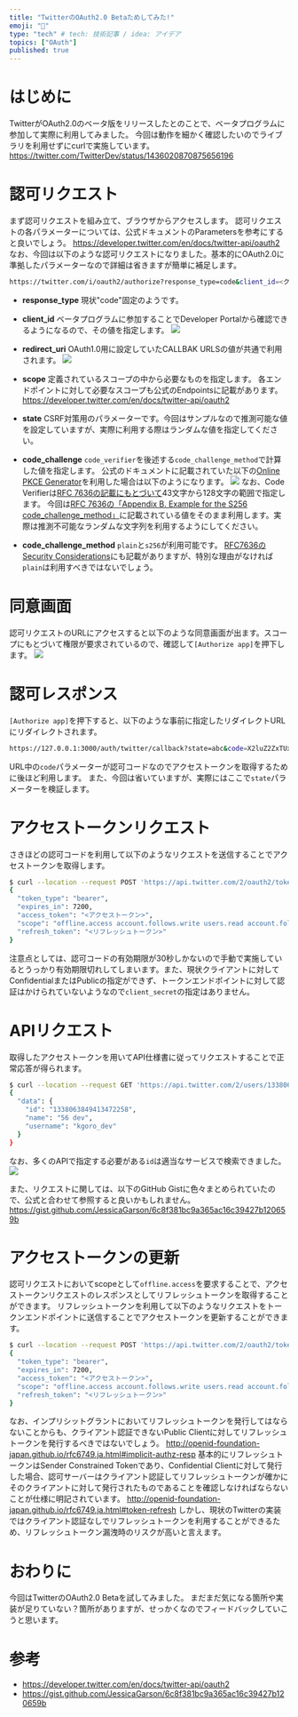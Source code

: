 ```yaml
---
title: "TwitterのOAuth2.0 Betaためしてみた!"
emoji: "💨"
type: "tech" # tech: 技術記事 / idea: アイデア
topics: ["OAuth"]
published: true 
---
```


# はじめに
TwitterがOAuth2.0のベータ版をリリースしたとのことで、ベータプログラムに参加して実際に利用してみました。
今回は動作を細かく確認したいのでライブラリを利用せずにcurlで実施しています。
https://twitter.com/TwitterDev/status/1436020870875656196

# 認可リクエスト
まず認可リクエストを組み立て、ブラウザからアクセスします。
認可リクエストの各パラメーターについては、公式ドキュメントのParametersを参考にすると良いでしょう。
https://developer.twitter.com/en/docs/twitter-api/oauth2
なお、今回は以下のような認可リクエストになりました。基本的にOAuth2.0に準拠したパラメーターなので詳細は省きますが簡単に補足します。
```bash
https://twitter.com/i/oauth2/authorize?response_type=code&client_id=<クライアントID>&redirect_uri=https://127.0.0.1:3000/auth/twitter/callback&scope=tweet.read%20users.read%20account.follows.read%20account.follows.write%20offline.access&state=abc&code_challenge=E9Melhoa2OwvFrEMTJguCHaoeK1t8URWbuGJSstw-cM&code_challenge_method=s256
```

- **response_type**
現状"code"固定のようです。

- **client_id**
ベータプログラムに参加することでDeveloper Portalから確認できるようになるので、その値を指定します。
![](/images/8d787860e9b2e1/developerportal.png)

- **redirect_uri**
OAuth1.0用に設定していたCALLBAK URLSの値が共通で利用されます。
![](/images/8d787860e9b2e1/url.png)

- **scope**
定義されているスコープの中から必要なものを指定します。
各エンドポイントに対して必要なスコープも公式のEndpointsに記載があります。
https://developer.twitter.com/en/docs/twitter-api/oauth2

- **state**
CSRF対策用のパラメーターです。今回はサンプルなので推測可能な値を設定していますが、実際に利用する際はランダムな値を指定してください。

- **code_challenge**
``code_verifier``を後述する``code_challenge_method``で計算した値を指定します。
公式のドキュメントに記載されていた以下の[Online PKCE Generator](https://tonyxu-io.github.io/pkce-generator/)を利用した場合は以下のようになります。
![](/images/8d787860e9b2e1/pkce_generator.png)
なお、Code Verifierは[RFC 7636の記載にもとづいて]((https://datatracker.ietf.org/doc/html/rfc7636#section-4.1))43文字から128文字の範囲で指定します。
今回は[RFC 7636の「Appendix B.  Example for the S256 code_challenge_method」](https://datatracker.ietf.org/doc/html/rfc7636#appendix-B)に記載されている値をそのまま利用します。実際は推測不可能なランダムな文字列を利用するようにしてください。

- **code_challenge_method**
``plain``と``s256``が利用可能です。
[RFC7636のSecurity Considerations](https://datatracker.ietf.org/doc/html/rfc7636#section-7.2)にも記載がありますが、特別な理由がなければ``plain``は利用すべきではないでしょう。

# 同意画面
認可リクエストのURLにアクセスすると以下のような同意画面が出ます。スコープにもとづいて権限が要求されているので、確認して``[Authorize app]``を押下します。
![](/images/8d787860e9b2e1/consent.png)

# 認可レスポンス
``[Authorize app]``を押下すると、以下のような事前に指定したリダイレクトURLにリダイレクトされます。
```bash
https://127.0.0.1:3000/auth/twitter/callback?state=abc&code=X2luZ2ZxTUxLWFhqTl9RYkpKWXUzSWhzOE1HbkMyV1hvd0wwWEJHX2dTUGp2OjE2MzEzNzA3Njg1Mzc6MToxOmFjOjE
```
URL中の``code``パラメーターが認可コードなのでアクセストークンを取得するために後ほど利用します。
また、今回は省いていますが、実際にはここで``state``パラメーターを検証します。

# アクセストークンリクエスト
さきほどの認可コードを利用して以下のようなリクエストを送信することでアクセストークンを取得します。
```bash
$ curl --location --request POST 'https://api.twitter.com/2/oauth2/token' \--header 'Content-Type: application/x-www-form-urlencoded' \--data-urlencode 'code=X2luZ2ZxTUxLWFhqTl9RYkpKWXUzSWhzOE1HbkMyV1hvd0wwWEJHX2dTUGp2OjE2MzEzNzA3Njg1Mzc6MToxOmFjOjE' \--data-urlencode 'grant_type=authorization_code' \--data-urlencode 'client_id=<クライアントID>' \--data-urlencode 'redirect_uri=https://127.0.0.1:3000/auth/twitter/callback' \--data-urlencode 'code_verifier=dBjftJeZ4CVP-mB92K27uhbUJU1p1r_wW1gFWFOEjXk'
{
  "token_type": "bearer",
  "expires_in": 7200,
  "access_token": "<アクセストークン>",
  "scope": "offline.access account.follows.write users.read account.follows.read tweet.read",
  "refresh_token": "<リフレッシュトークン>"
}
```
注意点としては、認可コードの有効期限が30秒しかないので手動で実施しているとうっかり有効期限切れしてしまいます。また、現状クライアントに対してConfidentialまたはPublicの指定ができず、トークンエンドポイントに対して認証はかけられていないようなので``client_secret``の指定はありません。

# APIリクエスト
取得したアクセストークンを用いてAPI仕様書に従ってリクエストすることで正常応答が得られます。
```bash
$ curl --location --request GET 'https://api.twitter.com/2/users/1338063849413472258' \--header 'Authorization: Bearer <アクセストークン>' | jq
{
  "data": {
    "id": "1338063849413472258",
    "name": "56 dev",
    "username": "kgoro_dev"
  }
}
```
なお、多くのAPIで指定する必要がある``id``は適当なサービスで検索できました。
![](/images/8d787860e9b2e1/twid.png)

また、リクエストに関しては、以下のGitHub Gistに色々まとめられていたので、公式と合わせて参照すると良いかもしれません。
https://gist.github.com/JessicaGarson/6c8f381bc9a365ac16c39427b120659b

# アクセストークンの更新
認可リクエストにおいてscopeとして``offline.access``を要求することで、アクセストークンリクエストのレスポンスとしてリフレッシュトークンを取得することができます。
リフレッシュトークンを利用して以下のようなリクエストをトークンエンドポイントに送信することでアクセストークンを更新することができます。
```bash
$ curl --location --request POST 'https://api.twitter.com/2/oauth2/token' \--header 'Content-Type: application/x-www-form-urlencoded' \--data-urlencode 'refresh_token=<リフレッシュトークン>' \--data-urlencode 'grant_type=refresh_token' \--data-urlencode 'client_id=<クライアントID>'
{
  "token_type": "bearer",
  "expires_in": 7200,
  "access_token": "<アクセストークン>",
  "scope": "offline.access account.follows.write users.read account.follows.read tweet.read",
  "refresh_token": "<リフレッシュトークン>"
}
```
なお、インプリシットグラントにおいてリフレッシュトークンを発行してはならないことからも、クライアント認証できないPublic Clientに対してリフレッシュトークンを発行するべきではないでしょう。
http://openid-foundation-japan.github.io/rfc6749.ja.html#implicit-authz-resp
基本的にリフレッシュトークンはSender Constrained Tokenであり、Confidential Clientに対して発行した場合、認可サーバーはクライアント認証してリフレッシュトークンが確かにそのクライアントに対して発行されたものであることを確認しなければならないことが仕様に明記されています。
http://openid-foundation-japan.github.io/rfc6749.ja.html#token-refresh
しかし、現状のTwitterの実装ではクライアント認証なしでリフレッシュトークンを利用することができるため、リフレッシュトークン漏洩時のリスクが高いと言えます。

# おわりに

今回はTwitterのOAuth2.0 Betaを試してみました。
まだまだ気になる箇所や実装が足りていない？箇所がありますが、せっかくなのでフィードバックしていこうと思います。

# 参考
- https://developer.twitter.com/en/docs/twitter-api/oauth2
- https://gist.github.com/JessicaGarson/6c8f381bc9a365ac16c39427b120659b